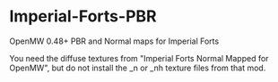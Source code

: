 # Imperial-Forts-PBR
OpenMW 0.48+  PBR and Normal maps for Imperial Forts

You need the diffuse textures from "Imperial Forts Normal Mapped for OpenMW", but do not install the _n or _nh texture files from that mod.

